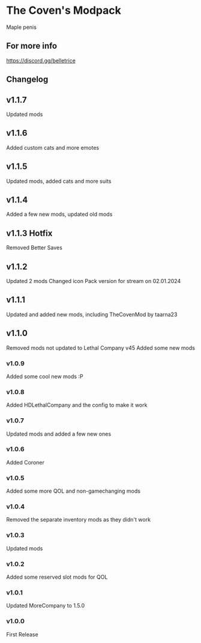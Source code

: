 # The Coven's Modpack

Maple penis

## For more info

<https://discord.gg/belletrice>

## Changelog

## v1.1.7

Updated mods

## v1.1.6

Added custom cats and more emotes

## v1.1.5

Updated mods, added cats and more suits

## v1.1.4

Added a few new mods, updated old mods

## v1.1.3 Hotfix

Removed Better Saves

## v1.1.2

Updated 2 mods
Changed icon
Pack version for stream on 02.01.2024

## v1.1.1

Updated and added new mods, including TheCovenMod by taarna23

## v1.1.0

Removed mods not updated to Lethal Company v45
Added some new mods

### v1.0.9

Added some cool new mods :P

### v1.0.8

Added HDLethalCompany and the config to make it work

### v1.0.7

Updated mods and added a few new ones

### v1.0.6

Added Coroner

### v1.0.5

Added some more QOL and non-gamechanging mods

### v1.0.4

Removed the separate inventory mods as they didn't work

### v1.0.3

Updated mods

### v1.0.2

Added some reserved slot mods for QOL

### v1.0.1

Updated MoreCompany to 1.5.0

### v1.0.0

First Release
